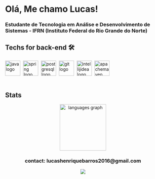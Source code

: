 <h1 align="left">Olá, Me chamo Lucas!</h1>

###

<h3 align="left">Estudante de Tecnologia em Análise e Desenvolvimento de Sistemas - IFRN (Instituto Federal do Rio Grande do Norte)</h3>

###

<h2 align="left">Techs for back-end 🛠</h2>

###

<div align="left">
  <img src="https://skillicons.dev/icons?i=java" height="49" alt="java logo"  />
  <img width="1" />
  <img src="https://skillicons.dev/icons?i=spring" height="49" alt="spring logo"  />
  <img width="1" />
  <img src="https://skillicons.dev/icons?i=postgres" height="49" alt="postgresql logo"  />
  <img width="1" />
  <img src="https://skillicons.dev/icons?i=git" height="49" alt="git logo"  />
  <img width="1" />
  <img src="https://skillicons.dev/icons?i=idea" height="49" alt="intellijidea logo"  />
  <img width="1" />
  <img src="https://skillicons.dev/icons?i=maven" height="49" alt="apachemaven logo"  />
  <img width="1" />
  <br>
  <br>


<!-- <h2 align="left">Techs for full-stack 🛠</h2>
<div align="left">

<img src="https://github.com/user-attachments/assets/cded1d6d-c5f9-4aa6-a27f-de382ba5e5be" height="49" alt="java EE"  />
<img src="https://github.com/user-attachments/assets/d6ff87ec-3ef9-4c2a-a8b7-18f67eaa72b2" height="49" alt="jsf"  />
<img src="https://github.com/user-attachments/assets/fee207f4-a924-4a1f-9dea-f81ef846657d" height="49" alt="jboss"  />
<img src="https://github.com/user-attachments/assets/7036e004-5911-426e-8da6-2c46c8f0293b" height="49" alt="prime faces"  /> -->

<h2 align="left">Stats</h2>


<div align="center">
  <img src="https://github-readme-stats.vercel.app/api/top-langs?username=Lucaasshq&locale=en&hide_title=false&layout=compact&card_width=320&langs_count=5&theme=dracula&hide_border=false&order=2" height="150" alt="languages graph"  />
</div>

###

<h3 align="center">contact: lucashenriquebarros2016@gmail.com</h3>

<div align="center">
  <img src="https://visitor-badge.laobi.icu/badge?page_id=Lucaasshq.Lucaasshq&left_text=Visitas" />
</div>


###



###
